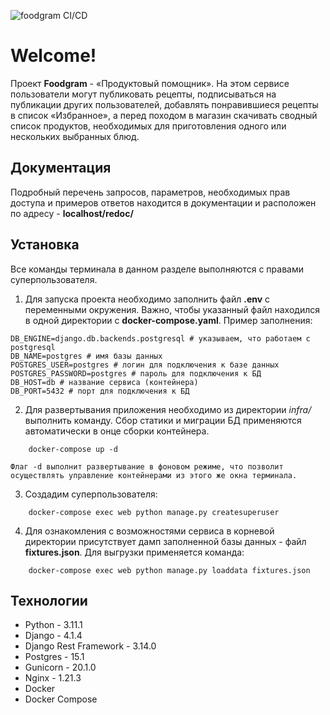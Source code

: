
![foodgram CI/CD](https://github.com/BystrovN/foodgram-project-react/actions/workflows/yamdb_workflow.yml/badge.svg)

# Welcome!

Проект **Foodgram** - «Продуктовый помощник».
На этом сервисе пользователи могут публиковать рецепты, подписываться на публикации других пользователей, добавлять понравившиеся рецепты в список «Избранное», а перед походом в магазин скачивать сводный список продуктов, необходимых для приготовления одного или нескольких выбранных блюд.

## Документация

Подробный перечень запросов, параметров, необходимых прав доступа и примеров ответов находится в документации и расположен по адресу - **localhost/redoc/**

## Установка
Все команды терминала в данном разделе выполняются с правами суперпользователя. 

1. Для запуска проекта необходимо заполнить файл **.env** с переменными окружения. Важно, чтобы указанный файл находился в одной директории с **docker-compose.yaml**. Пример заполнения: 
```
DB_ENGINE=django.db.backends.postgresql # указываем, что работаем с postgresql
DB_NAME=postgres # имя базы данных
POSTGRES_USER=postgres # логин для подключения к базе данных
POSTGRES_PASSWORD=postgres # пароль для подключения к БД
DB_HOST=db # название сервиса (контейнера)
DB_PORT=5432 # порт для подключения к БД
```

2. Для развертывания приложения необходимо из директории *infra/* выполнить команду. Сбор статики и миграции БД применяются автоматически в онце сборки контейнера.
```
	docker-compose up -d
```
	Флаг -d выполнит развертывание в фоновом режиме, что позволит осуществлять управление контейнерами из этого же окна терминала.

3. Создадим суперпользователя:
```
	docker-compose exec web python manage.py createsuperuser
```

4. Для ознакомления с возможностями сервиса в корневой директории  присутствует дамп заполненной базы данных - файл **fixtures.json**.  Для выгрузки применяется команда:
```
	docker-compose exec web python manage.py loaddata fixtures.json
```

## Технологии

 - Python - 3.11.1
 - Django - 4.1.4
 - Django Rest Framework - 3.14.0
 - Postgres - 15.1
 - Gunicorn - 20.1.0
 - Nginx - 1.21.3
 - Docker
 - Docker Compose

